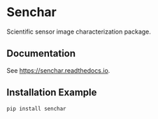 # Senchar

Scientific sensor image characterization package.

## Documentation

See https://senchar.readthedocs.io.

## Installation Example

```shell
pip install senchar
```
